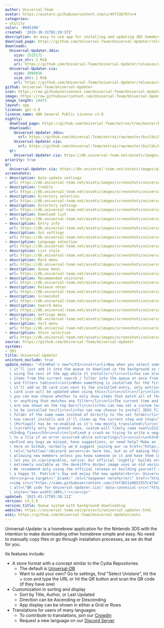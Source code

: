 ```yaml
---
author: Universal-Team
avatar: https://avatars.githubusercontent.com/u/49733679?v=4
categories:
- utility
color: '#045190'
created: '2019-10-31T02:19:37Z'
description: An easy to use app for installing and updating 3DS homebrew
download_page: https://github.com/Universal-Team/Universal-Updater/releases
downloads:
  Universal-Updater.3dsx:
    size: 2525172
    size_str: 2 MiB
    url: https://github.com/Universal-Team/Universal-Updater/releases/download/v3.2.0/Universal-Updater.3dsx
  Universal-Updater.cia:
    size: 2094016
    size_str: 1 MiB
    url: https://github.com/Universal-Team/Universal-Updater/releases/download/v3.2.0/Universal-Updater.cia
github: Universal-Team/Universal-Updater
icon: https://raw.githubusercontent.com/Universal-Team/Universal-Updater/master/app/icon.png
image: https://raw.githubusercontent.com/Universal-Team/Universal-Updater/master/app/banner.png
image_length: 24475
layout: app
license: gpl-3.0
license_name: GNU General Public License v3.0
nightly:
  download_page: https://github.com/Universal-Team/extras/tree/master/builds/Universal-Updater
  downloads:
    Universal-Updater.3dsx:
      url: https://github.com/Universal-Team/extras/raw/master/builds/Universal-Updater/Universal-Updater.3dsx
    Universal-Updater.cia:
      url: https://github.com/Universal-Team/extras/raw/master/builds/Universal-Updater/Universal-Updater.cia
  qr:
    Universal-Updater.cia: https://db.universal-team.net/assets/images/qr/nightly/universal-updater.cia.png
priority: true
qr:
  Universal-Updater.cia: https://db.universal-team.net/assets/images/qr/universal-updater.cia.png
screenshots:
- description: Auto update settings
  url: https://db.universal-team.net/assets/images/screenshots/universal-updater/auto-update-settings.png
- description: Credits
  url: https://db.universal-team.net/assets/images/screenshots/universal-updater/credits.png
- description: Directory selection
  url: https://db.universal-team.net/assets/images/screenshots/universal-updater/directory-selection.png
- description: Directory settings
  url: https://db.universal-team.net/assets/images/screenshots/universal-updater/directory-settings.png
- description: Download list
  url: https://db.universal-team.net/assets/images/screenshots/universal-updater/download-list.png
- description: Entry info
  url: https://db.universal-team.net/assets/images/screenshots/universal-updater/entry-info.png
- description: Gui settings
  url: https://db.universal-team.net/assets/images/screenshots/universal-updater/gui-settings.png
- description: Language selection
  url: https://db.universal-team.net/assets/images/screenshots/universal-updater/language-selection.png
- description: List style
  url: https://db.universal-team.net/assets/images/screenshots/universal-updater/list-style.png
- description: Mark menu
  url: https://db.universal-team.net/assets/images/screenshots/universal-updater/mark-menu.png
- description: Queue menu
  url: https://db.universal-team.net/assets/images/screenshots/universal-updater/queue-menu.png
- description: Recommended unistores
  url: https://db.universal-team.net/assets/images/screenshots/universal-updater/recommended-unistores.png
- description: Release notes
  url: https://db.universal-team.net/assets/images/screenshots/universal-updater/release-notes.png
- description: Screenshot
  url: https://db.universal-team.net/assets/images/screenshots/universal-updater/screenshot.png
- description: Search menu
  url: https://db.universal-team.net/assets/images/screenshots/universal-updater/search-menu.png
- description: Settings menu
  url: https://db.universal-team.net/assets/images/screenshots/universal-updater/settings-menu.png
- description: Sort menu
  url: https://db.universal-team.net/assets/images/screenshots/universal-updater/sort-menu.png
- description: Store selection
  url: https://db.universal-team.net/assets/images/screenshots/universal-updater/store-selection.png
source: https://github.com/Universal-Team/Universal-Updater
systems:
- 3DS
title: Universal-Updater
unistore_exclude: true
update_notes: "<h3>What's new?</h3>\n<ul>\n<li>Now when you select something to download\
  \ it'll just add it into the queue to download in the background so you can continue\
  \ using the rest of the app while it installs!</li>\n<li>You can also now add all\
  \ items from the current search / filter into the queue at once from the Search\
  \ and Filters tab\n<ul>\n<li>When something is installed for the first time now\
  \ it'll add an SD card icon next to the installed entry, only entries with the SD\
  \ card icon will be updated when using this</li>\n</ul>\n</li>\n<li>When filtering\
  \ you can now choose whether to only show items that match all of the selected filters\
  \ or anything that matches any filter</li>\n<li>The current time and battery level\
  \ are now shown on the top bar</li>\n<li>You can now set a custom location for FIRMs\
  \ to be installed to</li>\n<li>You can now choose to install 3DSX files inside a\
  \ folder of the same name instead of directly to the set folder</li>\n<li>You can\
  \ now cancel installs and it'll clean up the current step and stop</li>\n<li>Portuguese\
  \ (Portugal) has be re-enabled as it's now mostly translated</li>\n<li>Added themes\
  \ (currently only two preset ones, custom will likely come soon\u2122)</li>\n</ul>\n\
  <h3>Bug fixes</h3>\n<ul>\n<li>Fixed a crash on trying to write a negative amount\
  \ to a file if an error occurred while extracting</li>\n</ul>\n<h3>Other notes</h3>\n\
  <p>Find any bugs we missed, have suggestions, or need help? Make an issue or discussion\
  \ here on GitHub, normally we'd suggest joining our <a href=\"https://universal-team.net/discord\"\
  \ rel=\"nofollow\">Discord server</a> here too, but as of making this we're not\
  \ allowing new members unless you know someone in it and have them let us know to\
  \ let you in.</p>\n<p>Also, notice: Our official 'nightly' builds are currently\
  \ extremely unstable as the devkitPro docker image uses an old version of Citro2D.\
  \ We recommend only using the official release or building yourself.</p>\n<p>Have\
  \ a happy St. Patrick's Day and enjoy the new update!<br>\n~ Universal-Team</p>\n\
  <hr>\n<p><a target=\"_blank\" rel=\"noopener noreferrer\" href=\"https://camo.githubusercontent.com/17ef3b51a9652557c473e773d97f81b1b7fc5b2af88729989f9bb74e4cd88486/68747470733a2f2f64622e756e6976657273616c2d7465616d2e6e65742f6173736574732f696d616765732f71722f756e6976657273616c2d757064617465722e6369612e706e67\"\
  ><img src=\"https://camo.githubusercontent.com/17ef3b51a9652557c473e773d97f81b1b7fc5b2af88729989f9bb74e4cd88486/68747470733a2f2f64622e756e6976657273616c2d7465616d2e6e65742f6173736574732f696d616765732f71722f756e6976657273616c2d757064617465722e6369612e706e67\"\
  \ alt=\"QR code for Universal-Updater.cia\" data-canonical-src=\"https://db.universal-team.net/assets/images/qr/universal-updater.cia.png\"\
  \ style=\"max-width:100%;\"></a></p>"
updated: '2021-03-17T05:38:11Z'
version: v3.2.0
version_title: Queue system with background downloading
website: https://universal-team.net/projects/universal-updater.html
wiki: https://github.com/Universal-Team/Universal-Updater/wiki
---
```

Universal-Updater is a homebrew application for the Nintendo 3DS with the intention to make downloading other homebrew simple and easy. No need to manually copy files or go through installation processes, as we do that for you.

Its features include:
- A store format with a concept similar to the Cydia Repositories
   - The default is [Universal-DB](https://db.universal-team.net)
   - Want to add your own? Go to settings, find "Select Unistore", hit the + icon and type the URL or hit the QR button and scan the QR code (if they have one)
- Customization in sorting and display
   - Sort by Title, Author, or Last Updated
   - Direction can be Ascending or Descending
   - App display can be shown in either a Grid or Rows
- Translations for users of many languages
   - To contribute to translations, join our [Crowdin](https://crwd.in/universal-updater)
   - Request a new language on our [Discord Server](https://universal-team.net/discord)